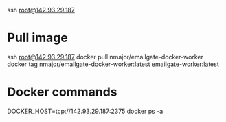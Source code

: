 ssh root@142.93.29.187


# Pull image

ssh root@142.93.29.187
docker pull nmajor/emailgate-docker-worker
docker tag nmajor/emailgate-docker-worker:latest emailgate-worker:latest


# Docker commands
DOCKER_HOST=tcp://142.93.29.187:2375 docker ps -a
